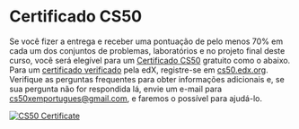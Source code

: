 # Certificado CS50

Se você fizer a entrega e receber uma pontuação de pelo menos 70% em cada um dos conjuntos de problemas, laboratórios e no projeto final deste curso, você será elegível para um [Certificado CS50](https://certificates.cs50.io/) gratuito como o abaixo. Para um [certificado verificado](https://www.edx.org/verified-certificate) pela edX, registre-se em [cs50.edx.org](https://cs50.edx.org/). Verifique as perguntas frequentes para obter informações adicionais e, se sua pergunta não for respondida lá, envie um e-mail para [cs50xemportugues@gmail.com](mailto:cs50xemportugues@gmail.com), e faremos o possível para ajudá-lo.

[![CS50 Certificate](https://cs50.harvard.edu/certificates/5abe8729-a32c-47fa-88d7-7262b3cf5d24.png)](https://cs50.harvard.edu/certificates/5abe8729-a32c-47fa-88d7-7262b3cf5d24)